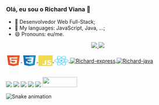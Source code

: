 ### Olá, eu sou o Richard Viana 👋

- 🔭  Desenvolvedor Web Full-Stack;
- 💬 My languages: JavaScript, Java, ...;
- 😄 Pronouns: eu/me.

<div align="center">
  <a href="https://github.com/richardvianaa">
  <img height="150em" src="https://github-readme-stats.vercel.app/api?username=richardvianaa&show_icons=true&theme=tokyonight&include_all_commits=true&count_private=true"/>
  <img height="150em" src="https://github-readme-stats.vercel.app/api/top-langs/?username=richardvianaa&layout=compact&langs_count=7&theme=highcontrast"/>
</div>
<div style="display: inline_block"><br>
  <img align="center" alt="Richard-HTML" height="30" width="40" src="https://raw.githubusercontent.com/devicons/devicon/master/icons/html5/html5-original.svg">
  <img align="center" alt="Richard-CSS3" height="30" width="40" src="https://raw.githubusercontent.com/devicons/devicon/master/icons/css3/css3-original.svg">
  <img align="center" alt="Richard-JS" height="30" width="40" src="https://raw.githubusercontent.com/devicons/devicon/master/icons/javascript/javascript-plain.svg">
  <img align="center" alt="Richard-react" height="30" width="40" src="https://raw.githubusercontent.com/devicons/devicon/master/icons/react/react-original.svg">
  <img align="center" alt="Richard-express" height="40" width="50" src="https://cdn.jsdelivr.net/gh/devicons/devicon/icons/express/express-original.svg">
  <img align="center" alt="Richard-java" height="43" width="53" src="https://cdn.icon-icons.com/icons2/2415/PNG/512/java_original_wordmark_logo_icon_146459.png">
</div>
  
  ##

 <div >
    <a href="https://www.youtube.com/channel/UCpp9eVq8YjcP-DVoJGdmRnQ" target="_blank"><img src="https://img.shields.io/badge/YouTube-FF0000?style=for-the-badge&logo=youtube&logoColor=white" target="_blank"></a>
  <a href="https://www.instagram.com/richardvianaaaa_/" target="_blank"><img src="https://img.shields.io/badge/-Instagram-%23E4405F?style=for-the-badge&logo=instagram&logoColor=white" target="_blank"></a>
 	<a href="https://www.twitch.tv/riick_viana" target="_blank"><img src="https://img.shields.io/badge/Twitch-9146FF?style=for-the-badge&logo=twitch&logoColor=white" target="_blank"></a>
 <a href="https://discord.gg/aXd4QtuSAE" target="_blank"><img src="https://img.shields.io/badge/Discord-7289DA?style=for-the-badge&logo=discord&logoColor=white" target="_blank"></a> 
  <a href = "mailto:richardpassostk@gmail.com"><img src="https://img.shields.io/badge/-Gmail-%23333?style=for-the-badge&logo=gmail&logoColor=white" target="_blank"></a>
   <a href = "https://www.linkedin.com/in/richard-viana-27a870213/"><img height="28" width="95" src="https://tm.ibxk.com.br/2021/08/17/17104340644112.jpg?ims=1100x310" target="_blank"></a>
   
   ![Snake animation](https://github.com/richardvianaa/richardvianaa/blob/output/github-contribution-grid-snake.svg)
   
 </div>
